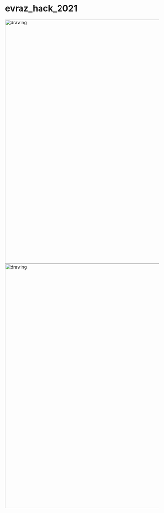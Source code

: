 # evraz_hack_2021


<img src="https://sun9-80.userapi.com/impg/ovxt5SkIe33wMLk7Nh6MJtMkx86PSZRtjr9okw/6ddFbobE3gk.jpg?size=1920x1080&quality=96&sign=5a10dd94ff2dc1b62fa4d26d7be53dd1&type=album" alt="drawing" width="800"/>

<img src="https://sun9-53.userapi.com/impg/0g7Na__mDVfS87cez4A9Slr8dfpKe7_b15c-vA/R3SpXg4lQp8.jpg?size=1920x1080&quality=96&sign=7f77c896eb99ed5e6f617099dac09263&type=album" alt="drawing" width="800"/>
